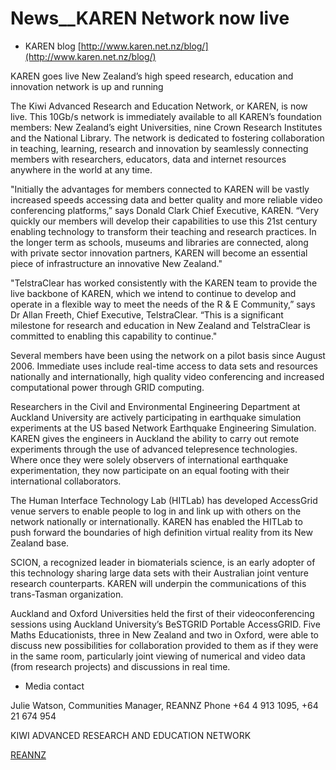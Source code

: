 # News__KAREN Network now live

- KAREN blog
[http://www.karen.net.nz/blog/](http://www.karen.net.nz/blog/)

KAREN goes live New Zealand’s high speed research, education and innovation network is up and running

The Kiwi Advanced Research and Education Network, or KAREN, is now live. This 10Gb/s network is immediately available to all KAREN’s foundation members: New Zealand’s eight Universities, nine Crown Research Institutes and the National Library. The network is dedicated to fostering collaboration in teaching, learning, research and innovation by seamlessly connecting members with researchers, educators, data and internet resources anywhere in the world at any time.

"Initially the advantages for members connected to KAREN will be vastly increased speeds accessing data and better quality and more reliable video conferencing platforms,” says Donald Clark Chief Executive, KAREN. “Very quickly our members will develop their capabilities to use this 21st century enabling technology to transform their teaching and research practices. In the longer term as schools, museums and libraries are connected, along with private sector innovation partners, KAREN will become an essential piece of infrastructure an innovative New Zealand."

"TelstraClear has worked consistently with the KAREN team to provide the live backbone of KAREN, which we intend to continue to develop and operate in a flexible way to meet the needs of the R & E Community,” says Dr Allan Freeth, Chief Executive, TelstraClear. “This is a significant milestone for research and education in New Zealand and TelstraClear is committed to enabling this capability to continue."

Several members have been using the network on a pilot basis since August 2006. Immediate uses include real-time access to data sets and resources nationally and internationally, high quality video conferencing and increased computational power through GRID computing.

Researchers in the Civil and Environmental Engineering Department at Auckland University are actively participating in earthquake simulation experiments at the US based Network Earthquake Engineering Simulation. KAREN gives the engineers in Auckland the ability to carry out remote experiments through the use of advanced telepresence technologies. Where once they were solely observers of international earthquake experimentation, they now participate on an equal footing with their international collaborators.

The Human Interface Technology Lab (HITLab) has developed AccessGrid venue servers to enable people to log in and link up with others on the network nationally or internationally. KAREN has enabled the HITLab to push forward the boundaries of high definition virtual reality from its New Zealand base.

SCION, a recognized leader in biomaterials science, is an early adopter of this technology sharing large data sets with their Australian joint venture research counterparts. KAREN will underpin the communications of this trans-Tasman organization.

Auckland and Oxford Universities held the first of their videoconferencing sessions using Auckland University’s BeSTGRID Portable AccessGRID. Five Maths Educationists, three in New Zealand and two in Oxford, were able to discuss new possibilities for collaboration provided to them as if they were in the same room, particularly joint viewing of numerical and video data (from research projects) and discussions in real time.

- Media contact

Julie Watson, Communities Manager, REANNZ Phone +64 4 913 1095, +64 21 674 954

KIWI ADVANCED RESEARCH AND EDUCATION NETWORK

[REANNZ](http://www.reannz.co.nz)
